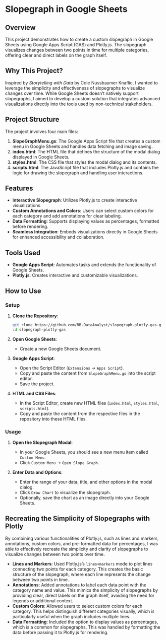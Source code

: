 # Slopegraph in Google Sheets

## Overview

This project demonstrates how to create a custom slopegraph in Google Sheets using Google Apps Script (GAS) and Plotly.js. The slopegraph visualizes changes between two points in time for multiple categories, offering clear and direct labels on the graph itself.

## Why This Project?

Inspired by *Storytelling with Data* by Cole Nussbaumer Knaflic, I wanted to leverage the simplicity and effectiveness of slopegraphs to visualize changes over time. While Google Sheets doesn’t natively support slopegraphs, I aimed to develop a custom solution that integrates advanced visualizations directly into the tools used by non-technical stakeholders.

## Project Structure

The project involves four main files:

1. **SlopeGraphMenu.gs**: The Google Apps Script file that creates a custom menu in Google Sheets and handles data fetching and image saving.
2. **index.html**: The HTML file that defines the structure of the modal dialog displayed in Google Sheets.
3. **styles.html**: The CSS file that styles the modal dialog and its contents.
4. **scripts.html**: The JavaScript file that includes Plotly.js and contains the logic for drawing the slopegraph and handling user interactions.

## Features

- **Interactive Slopegraph**: Utilizes Plotly.js to create interactive visualizations.
- **Custom Annotations and Colors**: Users can select custom colors for each category and add annotations for clear labeling.
- **Data Formatting**: Supports displaying values as percentages, formatted before rendering.
- **Seamless Integration**: Embeds visualizations directly in Google Sheets for enhanced accessibility and collaboration.

## Tools Used

- **Google Apps Script**: Automates tasks and extends the functionality of Google Sheets.
- **Plotly.js**: Creates interactive and customizable visualizations.

## How to Use

### Setup

1. **Clone the Repository**:
    ```sh
    git clone https://github.com/RB-DataAnalyst/slopegraph-plotly-gas.git
    cd slopegraph-plotly-gas
    ```

2. **Open Google Sheets**:
    - Create a new Google Sheets document.

3. **Google Apps Script**:
    - Open the Script Editor (`Extensions` -> `Apps Script`).
    - Copy and paste the content from `SlopeGraphMenu.gs` into the script editor.
    - Save the project.

4. **HTML and CSS Files**:
    - In the Script Editor, create new HTML files (`index.html`, `styles.html`, `scripts.html`).
    - Copy and paste the content from the respective files in the repository into these HTML files.

### Usage

1. **Open the Slopegraph Modal**:
    - In your Google Sheets, you should see a new menu item called `Custom Menu`.
    - Click `Custom Menu` -> `Open Slope Graph`.

2. **Enter Data and Options**:
    - Enter the range of your data, title, and other options in the modal dialog.
    - Click `Draw Chart` to visualize the slopegraph.
    - Optionally, save the chart as an image directly into your Google Sheets.

## Recreating the Simplicity of Slopegraphs with Plotly

By combining various functionalities of Plotly.js, such as lines and markers, annotations, custom colors, and pre-formatted data for percentages, I was able to effectively recreate the simplicity and clarity of slopegraphs to visualize changes between two points over time.

- **Lines and Markers**: Used Plotly.js’s `lines+markers` mode to plot lines connecting two points for each category. This creates the basic structure of the slopegraph, where each line represents the change between two points in time.
- **Annotations**: Added annotations to label each data point with the category name and value. This mimics the simplicity of slopegraphs by providing clear, direct labels on the graph itself, avoiding the need for legends or additional context.
- **Custom Colors**: Allowed users to select custom colors for each category. This helps distinguish different categories visually, which is particularly useful when the graph includes multiple lines.
- **Data Formatting**: Included the option to display values as percentages, which is a common for slopegraphs. This was handled by formatting the data before passing it to Plotly.js for rendering.
